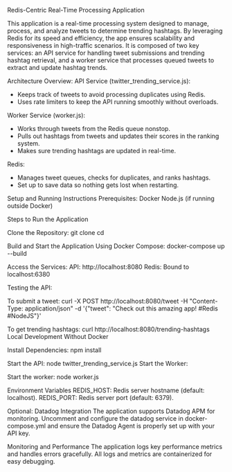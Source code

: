 Redis-Centric Real-Time Processing Application

This application is a real-time processing system designed to manage, process, and analyze tweets to determine trending hashtags. By leveraging Redis for its speed and efficiency, the app ensures scalability and responsiveness in high-traffic scenarios. It is composed of two key services: an API service for handling tweet submissions and trending hashtag retrieval, and a worker service that processes queued tweets to extract and update hashtag trends.

Architecture Overview:
API Service (twitter_trending_service.js):
- Keeps track of tweets to avoid processing duplicates using Redis.
- Uses rate limiters to keep the API running smoothly without overloads.

Worker Service (worker.js):
- Works through tweets from the Redis queue nonstop.
- Pulls out hashtags from tweets and updates their scores in the ranking system.
- Makes sure trending hashtags are updated in real-time.

Redis:
- Manages tweet queues, checks for duplicates, and ranks hashtags.
- Set up to save data so nothing gets lost when restarting.


Setup and Running Instructions
Prerequisites:
Docker
Node.js (if running outside Docker)

Steps to Run the Application

Clone the Repository:
git clone <repository-url>
cd <repository-folder>

Build and Start the Application Using Docker Compose:
docker-compose up --build

Access the Services:
API: http://localhost:8080
Redis: Bound to localhost:6380

Testing the API:

To submit a tweet:
curl -X POST http://localhost:8080/tweet -H "Content-Type: application/json" -d '{"tweet": "Check out this amazing app! #Redis #NodeJS"}'

To get trending hashtags:
curl http://localhost:8080/trending-hashtags
Local Development Without Docker

Install Dependencies:
npm install

Start the API:
node twitter_trending_service.js
Start the Worker:

Start the worker:
node worker.js


Environment Variables
REDIS_HOST: Redis server hostname (default: localhost).
REDIS_PORT: Redis server port (default: 6379).

Optional: Datadog Integration
The application supports Datadog APM for monitoring. Uncomment and configure the datadog service in docker-compose.yml and ensure the Datadog Agent is properly set up with your API key.

Monitoring and Performance
The application logs key performance metrics and handles errors gracefully. All logs and metrics are containerized for easy debugging.
